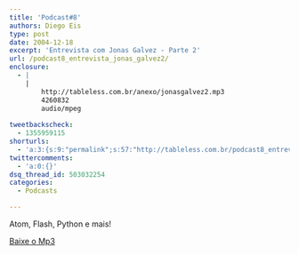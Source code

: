 ```yaml
---
title: 'Podcast#8'
authors: Diego Eis
type: post
date: 2004-12-18
excerpt: 'Entrevista com Jonas Galvez - Parte 2'
url: /podcast8_entrevista_jonas_galvez2/
enclosure:
  - |
    |
        http://tableless.com.br/anexo/jonasgalvez2.mp3
        4260832
        audio/mpeg
        
tweetbackscheck:
  - 1355959115
shorturls:
  - 'a:3:{s:9:"permalink";s:57:"http://tableless.com.br/podcast8_entrevista_jonas_galvez2";s:7:"tinyurl";s:26:"http://tinyurl.com/3rxq5tj";s:4:"isgd";s:19:"http://is.gd/B5vWBA";}'
twittercomments:
  - 'a:0:{}'
dsq_thread_id: 503032254
categories:
  - Podcasts

---
```

Atom, Flash, Python e mais!
              
[Baixe o Mp3][1]

 [1]: http://tableless.com.br/anexo/jonasgalvez2.mp3